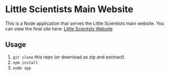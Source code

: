 # Little Scientists Main Website
This is a Node application that serves the Little Scientists main website.
You can view the final site here: [Little Scientsts Website](http://little-scientists.com)

## Usage
1. `git clone` this repo (or download as zip and exctract)
2. `npm install`
3. `node app`
